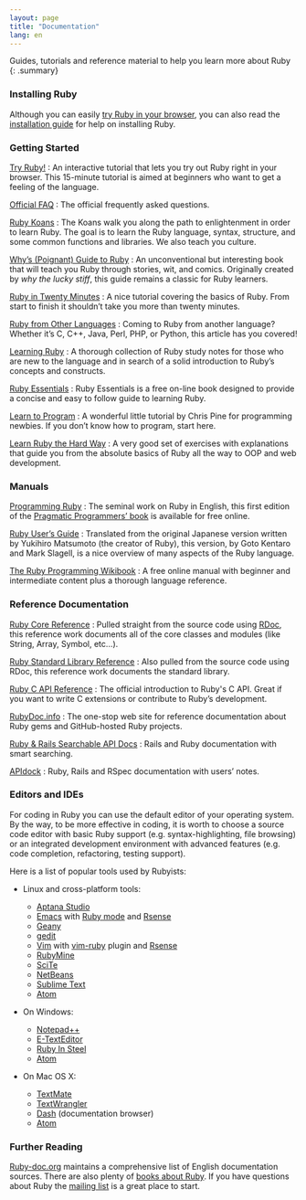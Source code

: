 ```yaml
---
layout: page
title: "Documentation"
lang: en
---
```


Guides, tutorials and reference material to help you learn more about Ruby
{: .summary}

### Installing Ruby

Although you can easily [try Ruby in your browser][1], you can also read
the [installation guide](installation/) for help on installing Ruby.

### Getting Started

[Try Ruby!][1]
: An interactive tutorial that lets you try out Ruby right in your
  browser. This 15-minute tutorial is aimed at beginners who want to get
  a feeling of the language.

[Official FAQ](/en/documentation/faq/)
: The official frequently asked questions.

[Ruby Koans][2]
: The Koans walk you along the path to enlightenment in order to learn
  Ruby. The goal is to learn the Ruby language, syntax, structure, and
  some common functions and libraries. We also teach you culture.

[Why’s (Poignant) Guide to Ruby][5]
: An unconventional but interesting book that will teach you Ruby
  through stories, wit, and comics. Originally created by *why the lucky
  stiff*, this guide remains a classic for Ruby learners.

[Ruby in Twenty Minutes](/en/documentation/quickstart/)
: A nice tutorial covering the basics of Ruby. From start to finish it
  shouldn’t take you more than twenty minutes.

[Ruby from Other Languages](/en/documentation/ruby-from-other-languages/)
: Coming to Ruby from another language? Whether it’s C, C++, Java, Perl,
  PHP, or Python, this article has you covered!

[Learning Ruby][6]
: A thorough collection of Ruby study notes for those who are new to the
  language and in search of a solid introduction to Ruby’s concepts and
  constructs.

[Ruby Essentials][7]
: Ruby Essentials is a free on-line book designed to provide a concise
  and easy to follow guide to learning Ruby.

[Learn to Program][8]
: A wonderful little tutorial by Chris Pine for programming newbies. If
  you don’t know how to program, start here.

[Learn Ruby the Hard Way][38]
: A very good set of exercises with explanations that guide you from
  the absolute basics of Ruby all the way to OOP and web development.

### Manuals

[Programming Ruby][9]
: The seminal work on Ruby in English, this first edition of the
  [Pragmatic Programmers’ book][10] is available for free online.

[Ruby User’s Guide][11]
: Translated from the original Japanese version written by Yukihiro
  Matsumoto (the creator of Ruby), this version, by Goto Kentaro and
  Mark Slagell, is a nice overview of many aspects of the Ruby language.

[The Ruby Programming Wikibook][12]
: A free online manual with beginner and intermediate content plus a
  thorough language reference.

### Reference Documentation

[Ruby Core Reference][13]
: Pulled straight from the source code using [RDoc][14], this reference
  work documents all of the core classes and modules (like String,
  Array, Symbol, etc…).

[Ruby Standard Library Reference][15]
: Also pulled from the source code using RDoc, this reference work
  documents the standard library.

[Ruby C API Reference][extensions]
: The official introduction to Ruby's C API.
  Great if you want to write C extensions
  or contribute to Ruby’s development.

[RubyDoc.info][16]
: The one-stop web site for reference documentation about Ruby gems and
  GitHub-hosted Ruby projects.

[Ruby & Rails Searchable API Docs][17]
: Rails and Ruby documentation with smart searching.

[APIdock][18]
: Ruby, Rails and RSpec documentation with users’ notes.

### Editors and IDEs

For coding in Ruby you can use the default editor of your operating
system. By the way, to be more effective in coding, it is worth to
choose a source code editor with basic Ruby support (e.g.
syntax-highlighting, file browsing) or an integrated development
environment with advanced features (e.g. code completion, refactoring,
testing support).

Here is a list of popular tools used by Rubyists:

* Linux and cross-platform tools:
  * [Aptana Studio][19]
  * [Emacs][20] with [Ruby mode][21] and [Rsense][22]
  * [Geany][23]
  * [gedit][24]
  * [Vim][25] with [vim-ruby][26] plugin and [Rsense][22]
  * [RubyMine][27]
  * [SciTe][28]
  * [NetBeans][36]
  * [Sublime Text][37]
  * [Atom][atom]

* On Windows:
  * [Notepad++][29]
  * [E-TextEditor][30]
  * [Ruby In Steel][31]
  * [Atom][atom]

* On Mac OS X:
  * [TextMate][32]
  * [TextWrangler][33]
  * [Dash][39] (documentation browser)
  * [Atom][atom]

### Further Reading

[Ruby-doc.org][34] maintains a comprehensive list of English
documentation sources. There are also plenty of [books about Ruby][35].
If you have questions about Ruby the
[mailing list](/en/community/mailing-lists/) is a great place to start.



[1]: https://ruby.github.io/TryRuby/
[2]: http://rubykoans.com/
[5]: http://mislav.uniqpath.com/poignant-guide/
[6]: http://rubylearning.com/
[7]: http://www.techotopia.com/index.php/Ruby_Essentials
[8]: http://pine.fm/LearnToProgram/
[9]: http://www.ruby-doc.org/docs/ProgrammingRuby/
[10]: http://pragmaticprogrammer.com/titles/ruby/index.html
[11]: http://www.rubyist.net/~slagell/ruby/
[12]: http://en.wikibooks.org/wiki/Ruby_programming_language
[13]: http://www.ruby-doc.org/core
[14]: https://ruby.github.io/rdoc/
[15]: http://www.ruby-doc.org/stdlib
[extensions]: https://docs.ruby-lang.org/en/trunk/extension_rdoc.html
[16]: http://www.rubydoc.info/
[17]: http://rubydocs.org/
[18]: http://apidock.com/
[19]: http://www.aptana.com/
[20]: http://www.gnu.org/software/emacs/
[21]: http://www.emacswiki.org/emacs/RubyMode
[22]: http://rsense.github.io/
[23]: http://www.geany.org/
[24]: http://projects.gnome.org/gedit/screenshots.html
[25]: http://www.vim.org/
[26]: https://github.com/vim-ruby/vim-ruby
[27]: http://www.jetbrains.com/ruby/
[28]: http://www.scintilla.org/SciTE.html
[29]: http://notepad-plus-plus.org/
[30]: http://www.e-texteditor.com/
[31]: http://www.sapphiresteel.com/
[32]: http://macromates.com/
[33]: http://www.barebones.com/products/textwrangler/
[34]: http://ruby-doc.org
[35]: http://www.ruby-doc.org/bookstore
[36]: https://netbeans.org/
[37]: http://www.sublimetext.com/
[38]: http://ruby.learncodethehardway.org/
[39]: http://kapeli.com/dash
[atom]: https://atom.io/
